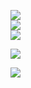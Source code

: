 
![](https://github-readme-stats.vercel.app/api?username=strvdr&theme=dark&hide_border=false&include_all_commits=true&count_private=true)<br/>
![](https://github-readme-streak-stats.herokuapp.com/?user=strvdr&theme=dark&hide_border=false)<br/>
![](https://github-readme-stats.vercel.app/api/top-langs/?username=strvdr&theme=dark&hide_border=false&include_all_commits=true&count_private=true&layout=compact)

![](https://quotes-github-readme.vercel.app/api?type=horizontal&theme=tokyonight)

[![](https://visitcount.itsvg.in/api?id=strvdr&icon=2&color=11)](https://visitcount.itsvg.in)

<!-- Proudly created with GPRM ( https://gprm.itsvg.in ) -->
